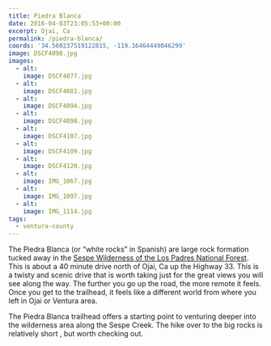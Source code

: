 ```yaml
---
title: Piedra Blanca
date: 2016-04-03T23:05:53+00:00
excerpt: Ojai, Ca
permalink: /piedra-blanca/
coords: '34.560237519122815, -119.16464449046299'
image: DSCF4098.jpg
images:
  - alt: 
    image: DSCF4077.jpg
  - alt: 
    image: DSCF4081.jpg
  - alt: 
    image: DSCF4094.jpg
  - alt: 
    image: DSCF4098.jpg
  - alt: 
    image: DSCF4107.jpg
  - alt: 
    image: DSCF4109.jpg
  - alt: 
    image: DSCF4120.jpg
  - alt: 
    image: IMG_1067.jpg
  - alt: 
    image: IMG_1097.jpg
  - alt: 
    image: IMG_1114.jpg
tags:
  - ventura-county
---
```

The Piedra Blanca (or “white rocks” in Spanish) are large rock formation tucked away in the <a href="http://www.fs.usda.gov/recarea/lpnf/recreation/hiking/recarea/?recid=11058&amp;actid=50">Sespe Wilderness of the Los Padres National Forest</a>. This is about a 40 minute drive north of Ojai, Ca up the Highway 33. This is a twisty and scenic drive that is worth taking just for the great views you will see along the way. The further you go up the road, the more remote it feels. Once you get to the trailhead, it feels like a different world from where you left in Ojai or Ventura area.

The Piedra Blanca trailhead offers a starting point to venturing deeper into the wilderness area along the Sespe Creek. The hike over to the big rocks is relatively short , but worth checking out.